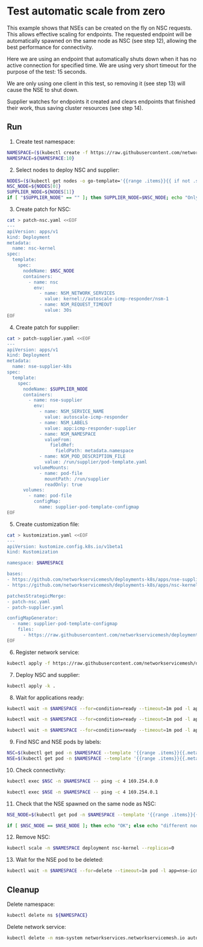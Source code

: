 # Test automatic scale from zero

This example shows that NSEs can be created on the fly on NSC requests.
This allows effective scaling for endpoints.
The requested endpoint will be automatically spawned on the same node as NSC (see step 12),
allowing the best performance for connectivity.

Here we are using an endpoint that automatically shuts down
when it has no active connection for specified time.
We are using very short timeout for the purpose of the test: 15 seconds.

We are only using one client in this test,
so removing it (see step 13) will cause the NSE to shut down.

Supplier watches for endpoints it created
and clears endpoints that finished their work,
thus saving cluster resources (see step 14).

## Run

1. Create test namespace:
```bash
NAMESPACE=($(kubectl create -f https://raw.githubusercontent.com/networkservicemesh/deployments-k8s/7b9b4349e452b248aeca11e881051e9bef80a2be/examples/features/namespace.yaml)[0])
NAMESPACE=${NAMESPACE:10}
```

2. Select nodes to deploy NSC and supplier:
```bash
NODES=($(kubectl get nodes -o go-template='{{range .items}}{{ if not .spec.taints }}{{ .metadata.name }} {{end}}{{end}}'))
NSC_NODE=${NODES[0]}
SUPPLIER_NODE=${NODES[1]}
if [ "$SUPPLIER_NODE" == "" ]; then SUPPLIER_NODE=$NSC_NODE; echo "Only 1 node found, testing that pod is created on the same node is useless"; fi
```

3. Create patch for NSC:
```bash
cat > patch-nsc.yaml <<EOF
---
apiVersion: apps/v1
kind: Deployment
metadata:
  name: nsc-kernel
spec:
  template:
    spec:
      nodeName: $NSC_NODE
      containers:
        - name: nsc
          env:
            - name: NSM_NETWORK_SERVICES
              value: kernel://autoscale-icmp-responder/nsm-1
            - name: NSM_REQUEST_TIMEOUT
              value: 30s
EOF
```

4. Create patch for supplier:
```bash
cat > patch-supplier.yaml <<EOF
---
apiVersion: apps/v1
kind: Deployment
metadata:
  name: nse-supplier-k8s
spec:
  template:
    spec:
      nodeName: $SUPPLIER_NODE
      containers:
        - name: nse-supplier
          env:
            - name: NSM_SERVICE_NAME
              value: autoscale-icmp-responder
            - name: NSM_LABELS
              value: app:icmp-responder-supplier
            - name: NSM_NAMESPACE
              valueFrom:
                fieldRef:
                  fieldPath: metadata.namespace
            - name: NSM_POD_DESCRIPTION_FILE
              value: /run/supplier/pod-template.yaml
          volumeMounts:
            - name: pod-file
              mountPath: /run/supplier
              readOnly: true
      volumes:
        - name: pod-file
          configMap:
            name: supplier-pod-template-configmap
EOF
```

5. Create customization file:
```bash
cat > kustomization.yaml <<EOF
---
apiVersion: kustomize.config.k8s.io/v1beta1
kind: Kustomization

namespace: $NAMESPACE

bases:
- https://github.com/networkservicemesh/deployments-k8s/apps/nse-supplier-k8s?ref=7b9b4349e452b248aeca11e881051e9bef80a2be
- https://github.com/networkservicemesh/deployments-k8s/apps/nsc-kernel?ref=7b9b4349e452b248aeca11e881051e9bef80a2be

patchesStrategicMerge:
- patch-nsc.yaml
- patch-supplier.yaml

configMapGenerator:
  - name: supplier-pod-template-configmap
    files:
      - https://raw.githubusercontent.com/networkservicemesh/deployments-k8s/7b9b4349e452b248aeca11e881051e9bef80a2be/examples/features/scale-from-zero/pod-template.yaml
EOF
```

6. Register network service:
```bash
kubectl apply -f https://raw.githubusercontent.com/networkservicemesh/deployments-k8s/7b9b4349e452b248aeca11e881051e9bef80a2be/examples/features/scale-from-zero/autoscale-netsvc.yaml
```

7. Deploy NSC and supplier:
```bash
kubectl apply -k .
```

8. Wait for applications ready:
```bash
kubectl wait -n $NAMESPACE --for=condition=ready --timeout=1m pod -l app=nse-supplier-k8s
```
```bash
kubectl wait -n $NAMESPACE --for=condition=ready --timeout=1m pod -l app=nsc-kernel
```
```bash
kubectl wait -n $NAMESPACE --for=condition=ready --timeout=1m pod -l app=nse-icmp-responder
```

9. Find NSC and NSE pods by labels:
```bash
NSC=$(kubectl get pod -n $NAMESPACE --template '{{range .items}}{{.metadata.name}}{{"\n"}}{{end}}' -l app=nsc-kernel)
NSE=$(kubectl get pod -n $NAMESPACE --template '{{range .items}}{{.metadata.name}}{{"\n"}}{{end}}' -l app=nse-icmp-responder)
```

10. Check connectivity:
```bash
kubectl exec $NSC -n $NAMESPACE -- ping -c 4 169.254.0.0
```
```bash
kubectl exec $NSE -n $NAMESPACE -- ping -c 4 169.254.0.1
```

11. Check that the NSE spawned on the same node as NSC:
```bash
NSE_NODE=$(kubectl get pod -n $NAMESPACE --template '{{range .items}}{{.spec.nodeName}}{{"\n"}}{{end}}' -l app=nse-icmp-responder)
```
```bash
if [ $NSC_NODE == $NSE_NODE ]; then echo "OK"; else echo "different nodes"; false; fi
```

12. Remove NSC:
```bash
kubectl scale -n $NAMESPACE deployment nsc-kernel --replicas=0
```

13. Wait for the NSE pod to be deleted:
```bash
kubectl wait -n $NAMESPACE --for=delete --timeout=1m pod -l app=nse-icmp-responder
```

## Cleanup

Delete namespace:
```bash
kubectl delete ns ${NAMESPACE}
```
Delete network service:
```bash
kubectl delete -n nsm-system networkservices.networkservicemesh.io autoscale-icmp-responder
```
